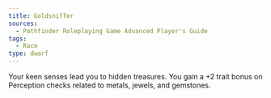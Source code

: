 ```yaml
---
title: Goldsniffer
sources:
  - Pathfinder Roleplaying Game Advanced Player's Guide
tags:
  - Race
type: dwarf
---
```


Your keen senses lead you to hidden treasures. You gain a +2 trait bonus on Perception checks related to metals, jewels, and gemstones.

